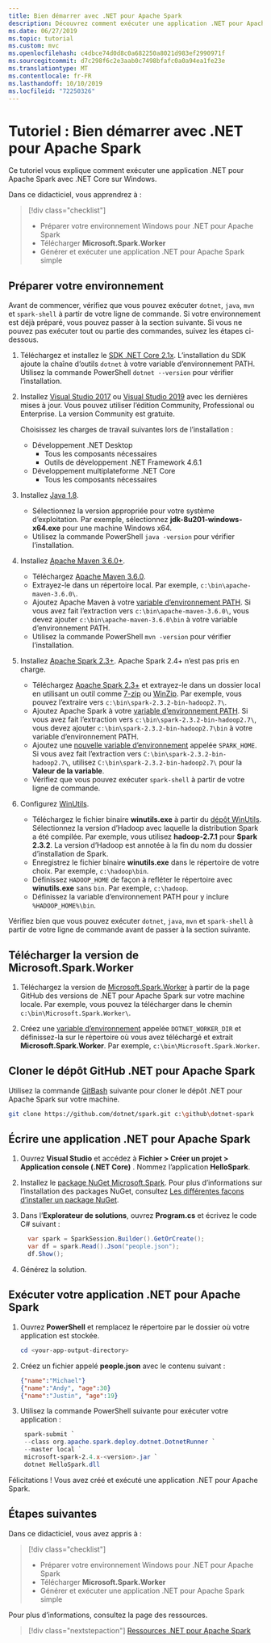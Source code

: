 ```yaml
---
title: Bien démarrer avec .NET pour Apache Spark
description: Découvrez comment exécuter une application .NET pour Apache Spark avec .NET Core sur Windows.
ms.date: 06/27/2019
ms.topic: tutorial
ms.custom: mvc
ms.openlocfilehash: c4dbce74d0d8c0a682250a8021d983ef2990971f
ms.sourcegitcommit: d7c298f6c2e3aab0c7498bfafc0a0a94ea1fe23e
ms.translationtype: MT
ms.contentlocale: fr-FR
ms.lasthandoff: 10/10/2019
ms.locfileid: "72250326"
---
```

# <a name="tutorial-get-started-with-net-for-apache-spark"></a>Tutoriel : Bien démarrer avec .NET pour Apache Spark

Ce tutoriel vous explique comment exécuter une application .NET pour Apache Spark avec .NET Core sur Windows.

Dans ce didacticiel, vous apprendrez à :

> [!div class="checklist"]
>
> * Préparer votre environnement Windows pour .NET pour Apache Spark
> * Télécharger **Microsoft.Spark.Worker**
> * Générer et exécuter une application .NET pour Apache Spark simple

## <a name="prepare-your-environment"></a>Préparer votre environnement

Avant de commencer, vérifiez que vous pouvez exécuter `dotnet`, `java`, `mvn` et `spark-shell` à partir de votre ligne de commande. Si votre environnement est déjà préparé, vous pouvez passer à la section suivante. Si vous ne pouvez pas exécuter tout ou partie des commandes, suivez les étapes ci-dessous.

1. Téléchargez et installez le [SDK .NET Core 2.1x](https://dotnet.microsoft.com/download/dotnet-core/2.1). L’installation du SDK ajoute la chaîne d’outils `dotnet` à votre variable d’environnement PATH. Utilisez la commande PowerShell `dotnet --version` pour vérifier l’installation.

2. Installez [Visual Studio 2017](https://www.visualstudio.com/downloads/) ou [Visual Studio 2019](https://visualstudio.microsoft.com/vs/preview/) avec les dernières mises à jour. Vous pouvez utiliser l’édition Community, Professional ou Enterprise. La version Community est gratuite.

   Choisissez les charges de travail suivantes lors de l’installation :
      * Développement .NET Desktop
          * Tous les composants nécessaires
          * Outils de développement .NET Framework 4.6.1
      * Développement multiplateforme .NET Core
          * Tous les composants nécessaires

3. Installez [Java 1.8](https://www.oracle.com/technetwork/java/javase/downloads/jdk8-downloads-2133151.html).

    * Sélectionnez la version appropriée pour votre système d’exploitation. Par exemple, sélectionnez **jdk-8u201-windows-x64.exe** pour une machine Windows x64.
    * Utilisez la commande PowerShell `java -version` pour vérifier l’installation.

4. Installez [Apache Maven 3.6.0+](https://maven.apache.org/download.cgi).
    * Téléchargez [Apache Maven 3.6.0](http://mirror.metrocast.net/apache/maven/maven-3/3.6.0/binaries/apache-maven-3.6.0-bin.zip).
    * Extrayez-le dans un répertoire local. Par exemple, `c:\bin\apache-maven-3.6.0\`.
    * Ajoutez Apache Maven à votre [variable d’environnement PATH](https://www.java.com/en/download/help/path.xml). Si vous avez fait l’extraction vers `c:\bin\apache-maven-3.6.0\`, vous devez ajouter `c:\bin\apache-maven-3.6.0\bin` à votre variable d’environnement PATH.
    * Utilisez la commande PowerShell `mvn -version` pour vérifier l’installation.

5. Installez [Apache Spark 2.3+](https://spark.apache.org/downloads.html). Apache Spark 2.4+ n’est pas pris en charge.
    * Téléchargez [Apache Spark 2.3+](https://spark.apache.org/downloads.html) et extrayez-le dans un dossier local en utilisant un outil comme [7-zip](https://www.7-zip.org/) ou [WinZip](https://www.winzip.com/). Par exemple, vous pouvez l’extraire vers `c:\bin\spark-2.3.2-bin-hadoop2.7\`.
    * Ajoutez Apache Spark à votre [variable d’environnement PATH](https://www.java.com/en/download/help/path.xml). Si vous avez fait l’extraction vers `c:\bin\spark-2.3.2-bin-hadoop2.7\`, vous devez ajouter `c:\bin\spark-2.3.2-bin-hadoop2.7\bin` à votre variable d’environnement PATH.
    * Ajoutez une [nouvelle variable d’environnement](https://www.java.com/en/download/help/path.xml) appelée `SPARK_HOME`. Si vous avez fait l’extraction vers `C:\bin\spark-2.3.2-bin-hadoop2.7\`, utilisez `C:\bin\spark-2.3.2-bin-hadoop2.7\` pour la **Valeur de la variable**.
    * Vérifiez que vous pouvez exécuter `spark-shell` à partir de votre ligne de commande.

6. Configurez [WinUtils](https://github.com/steveloughran/winutils).
    * Téléchargez le fichier binaire **winutils.exe** à partir du [dépôt WinUtils](https://github.com/steveloughran/winutils). Sélectionnez la version d’Hadoop avec laquelle la distribution Spark a été compilée. Par exemple, vous utilisez **hadoop-2.7.1** pour **Spark 2.3.2**. La version d’Hadoop est annotée à la fin du nom du dossier d’installation de Spark.
    * Enregistrez le fichier binaire **winutils.exe** dans le répertoire de votre choix. Par exemple, `c:\hadoop\bin`.
    * Définissez `HADOOP_HOME` de façon à refléter le répertoire avec **winutils.exe** sans `bin`. Par exemple, `c:\hadoop`.
    * Définissez la variable d’environnement PATH pour y inclure `%HADOOP_HOME%\bin`.

Vérifiez bien que vous pouvez exécuter `dotnet`, `java`, `mvn` et `spark-shell` à partir de votre ligne de commande avant de passer à la section suivante.

## <a name="download-the-microsoftsparkworker-release"></a>Télécharger la version de Microsoft.Spark.Worker

1. Téléchargez la version de [Microsoft.Spark.Worker](https://github.com/dotnet/spark/releases) à partir de la page GitHub des versions de .NET pour Apache Spark sur votre machine locale. Par exemple, vous pouvez la télécharger dans le chemin `c:\bin\Microsoft.Spark.Worker\`.

2. Créez une [variable d’environnement](https://www.java.com/en/download/help/path.xml) appelée `DOTNET_WORKER_DIR` et définissez-la sur le répertoire où vous avez téléchargé et extrait **Microsoft.Spark.Worker**. Par exemple, `c:\bin\Microsoft.Spark.Worker`.

## <a name="clone-the-net-for-apache-spark-github-repo"></a>Cloner le dépôt GitHub .NET pour Apache Spark

Utilisez la commande [GitBash](https://gitforwindows.org/) suivante pour cloner le dépôt .NET pour Apache Spark sur votre machine.

```bash
git clone https://github.com/dotnet/spark.git c:\github\dotnet-spark
```

## <a name="write-a-net-for-apache-spark-app"></a>Écrire une application .NET pour Apache Spark

1. Ouvrez **Visual Studio** et accédez à **Fichier > Créer un projet > Application console (.NET Core)** . Nommez l’application **HelloSpark**.

2. Installez le [package NuGet Microsoft.Spark](https://www.nuget.org/profiles/spark). Pour plus d’informations sur l’installation des packages NuGet, consultez [Les différentes façons d’installer un package NuGet](https://docs.microsoft.com/nuget/consume-packages/ways-to-install-a-package).

3. Dans l’**Explorateur de solutions**, ouvrez **Program.cs** et écrivez le code C# suivant :

   ```csharp
     var spark = SparkSession.Builder().GetOrCreate();
     var df = spark.Read().Json("people.json");
     df.Show();
   ```

4. Générez la solution.

## <a name="run-your-net-for-apache-spark-app"></a>Exécuter votre application .NET pour Apache Spark

1. Ouvrez **PowerShell** et remplacez le répertoire par le dossier où votre application est stockée.

   ```powershell
   cd <your-app-output-directory>
   ```

2. Créez un fichier appelé **people.json** avec le contenu suivant :

   ```json
   {"name":"Michael"}
   {"name":"Andy", "age":30}
   {"name":"Justin", "age":19}
   ```

3. Utilisez la commande PowerShell suivante pour exécuter votre application :

   ```powershell
    spark-submit `
    --class org.apache.spark.deploy.dotnet.DotnetRunner `
    --master local `
    microsoft-spark-2.4.x-<version>.jar `
    dotnet HelloSpark.dll
    ```

Félicitations ! Vous avez créé et exécuté une application .NET pour Apache Spark.

## <a name="next-steps"></a>Étapes suivantes

Dans ce didacticiel, vous avez appris à :
> [!div class="checklist"]
>
> * Préparer votre environnement Windows pour .NET pour Apache Spark
> * Télécharger **Microsoft.Spark.Worker**
> * Générer et exécuter une application .NET pour Apache Spark simple

Pour plus d’informations, consultez la page des ressources.
> [!div class="nextstepaction"]
> [Ressources .NET pour Apache Spark](../resources/index.md)

